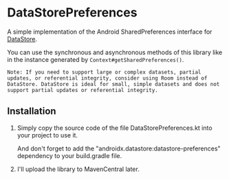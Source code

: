# DataStorePreferences

A simple implementation of the Android SharedPreferences interface for [DataStore](https://developer.android.google.cn/topic/libraries/architecture/datastore).

You can use the synchronous and asynchronous methods of this library like in the instance generated by `Context#getSharedPreferences()`.

    Note: If you need to support large or complex datasets, partial updates, or referential integrity, consider using Room instead of DataStore. DataStore is ideal for small, simple datasets and does not support partial updates or referential integrity.

## Installation

1. Simply copy the source code of the file DataStorePreferences.kt into your project to use it.

    And don't forget to add the "androidx.datastore:datastore-preferences" dependency to your build.gradle file.

2. I'll upload the library to MavenCentral later.
